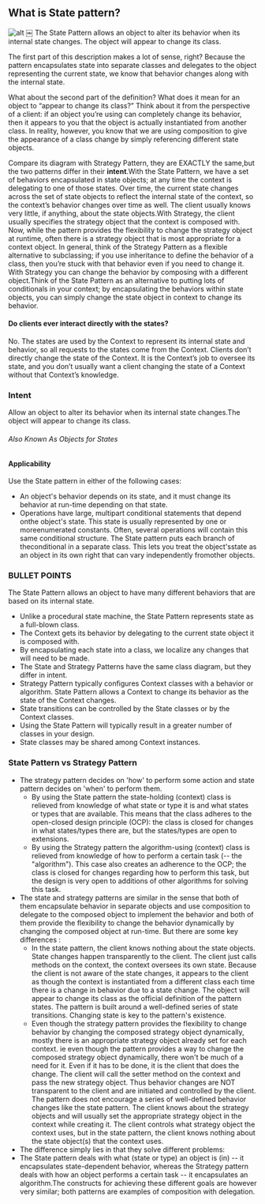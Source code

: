 ## What is State pattern?
![alt](https://upload.wikimedia.org/wikipedia/commons/thumb/e/e8/State_Design_Pattern_UML_Class_Diagram.svg/600px-State_Design_Pattern_UML_Class_Diagram.svg.png)
￼
The State Pattern allows an object to alter its behavior when its internal state changes. The object will appear to change its class. 

The first part of this description makes a lot of sense, right? Because the pattern encapsulates state into separate classes and delegates to the object representing the current state, we know that behavior changes along with the internal state.

What about the second part of the definition? What does it mean for an object to “appear to change its class?” Think about it from the perspective of a client: if an object you’re using can completely change its behavior, then it appears to you that the object is actually instantiated from another class. In reality, however, you know that we are using composition to give the appearance of a class change by simply referencing different state objects.

Compare its diagram with Strategy Pattern, they are EXACTLY the same,but the two patterns differ in their __intent__.With the State Pattern, we have a set of behaviors encapsulated in state objects; at any time the context is delegating to one of those states. Over time, the current state changes across the set of state objects to reflect the internal state of the context, so the context’s behavior changes over time as well. The client usually knows very little, if anything, about the state objects.With Strategy, the client usually specifies the strategy object that the context is composed with. Now, while the pattern provides the flexibility to change the strategy object at runtime, often there is a strategy object that is most appropriate for a context object. In general, think of the Strategy Pattern as a flexible alternative to subclassing; if you use inheritance to define the behavior of a class, then you’re stuck with that behavior even if you need to change it. With Strategy you can change the behavior by composing with a different object.Think of the State Pattern as an alternative to putting lots of conditionals in your context; by encapsulating the behaviors within state objects, you can simply change the state object in context to change its behavior.

#### Do clients ever interact directly with the states?
No. The states are used by the Context to represent its internal state and behavior, so all requests to the states come from the Context. Clients don’t directly change the state of the Context. It is the Context’s job
to oversee its state, and you don’t usually want a client changing the state of a Context without that Context’s knowledge.



### Intent
Allow an object to alter its behavior when its internal state changes.The object will appear to change its class. 

###### Also Known As Objects for States 

#### Applicability
Use the State pattern in either of the following cases:
* An object's behavior depends on its state, and it must change its behavior at run-time depending on that state.
* Operations have large, multipart conditional statements that depend onthe object's state. This state is usually represented by one or moreenumerated constants. Often, several operations will contain this same conditional structure. The State pattern puts each branch of theconditional in a separate class. This lets you treat the object'sstate as an object in its own right that can vary independently fromother objects. 


### BULLET POINTS
The State Pattern allows an object to have many different behaviors that are based on its internal state.
* Unlike a procedural state machine, the State Pattern represents state as a full-blown class.
* The Context gets its behavior by delegating to the current state object it is composed with.
* By encapsulating each state into a class, we localize any changes that will need to be made.
* The State and Strategy Patterns have the same class diagram, but they differ in intent.
* Strategy Pattern typically configures Context classes with a behavior or algorithm. State Pattern allows a Context to change its behavior as the state of the Context changes.
* State transitions can be controlled by the State classes or by the Context classes.
* Using the State Pattern will typically result in a greater number of classes in your design.
* State classes may be shared among Context instances.

### State Pattern vs Strategy Pattern
* The strategy pattern decides on 'how' to perform some action and state pattern decides on 'when' to perform them.
  * By using the State pattern the state-holding (context) class is relieved from knowledge of what state or type it is and what states or types that are available. This means that the class adheres to the open-closed design principle (OCP): the class is closed for changes in what states/types there are, but the states/types are open to extensions.
  * By using the Strategy pattern the algorithm-using (context) class is relieved from knowledge of how to perform a certain task (-- the "algorithm"). This case also creates an adherence to the OCP; the class is closed for changes regarding how to perform this task, but the design is very open to additions of other algorithms for solving this task.
* The state and strategy patterns are similar in the sense that both of them encapsulate behavior in separate objects and use composition to delegate to the composed object to implement the behavior and both of them provide the flexibility to change the behavior dynamically by changing the composed object at run-time. But there are some key differences :
  * In the state pattern, the client knows nothing about the state objects. State changes happen transparently to the client. The client just calls methods on the context, the context oversees its own state. Because the client is not aware of the state changes, it appears to the client as though the context is instantiated from a different class each time there is a change in behavior due to a state change. The object will appear to change its class as the official definition of the pattern states. The pattern is built around a well-defined series of state transitions. Changing state is key to the pattern's existence.
  * Even though the strategy pattern provides the flexibility to change behavior by changing the composed strategy object dynamically, mostly there is an appropriate strategy object already set for each context. ie even though the pattern provides a way to change the composed strategy object dynamically, there won't be much of a need for it. Even if it has to be done, it is the client that does the change. The client will call the setter method on the context and pass the new strategy object. Thus behavior changes are NOT transparent to the client and are initiated and controlled by the client. The pattern does not encourage a series of well-defined behavior changes like the state pattern. The client knows about the strategy objects and will usually set the appropriate strategy object in the context while creating it. The client controls what strategy object the context uses, but in the state pattern, the client knows nothing about the state object(s) that the context uses.
* The difference simply lies in that they solve different problems:
 * The State pattern deals with what (state or type) an object is (in) -- it encapsulates state-dependent behavior, whereas
the Strategy pattern deals with how an object performs a certain task -- it encapsulates an algorithm.The constructs for achieving these different goals are however very similar; both patterns are examples of composition with delegation.
